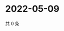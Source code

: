 # 2022-05-09

共 0 条

<!-- BEGIN WEIBO -->
<!-- 最后更新时间 Mon May 09 2022 07:12:58 GMT+0800 (China Standard Time) -->

<!-- END WEIBO -->
